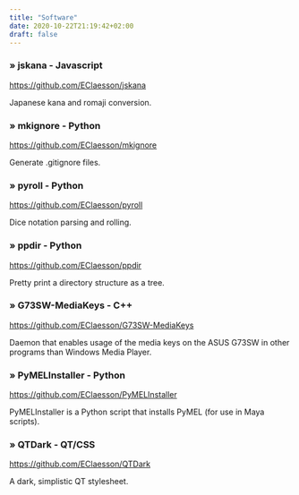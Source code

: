 ```yaml
---
title: "Software"
date: 2020-10-22T21:19:42+02:00
draft: false
---
```


### &raquo; jskana - Javascript
https://github.com/EClaesson/jskana

Japanese kana and romaji conversion.

### &raquo; mkignore - Python
https://github.com/EClaesson/mkignore

Generate .gitignore files.

### &raquo; pyroll - Python
https://github.com/EClaesson/pyroll

Dice notation parsing and rolling.

### &raquo; ppdir - Python
https://github.com/EClaesson/ppdir

Pretty print a directory structure as a tree.

### &raquo; G73SW-MediaKeys - C++
https://github.com/EClaesson/G73SW-MediaKeys

Daemon that enables usage of the media keys on the ASUS G73SW in other programs than Windows Media Player.

### &raquo; PyMELInstaller - Python
https://github.com/EClaesson/PyMELInstaller

PyMELInstaller is a Python script that installs PyMEL (for use in Maya scripts). 

### &raquo; QTDark - QT/CSS
https://github.com/EClaesson/QTDark

A dark, simplistic QT stylesheet. 